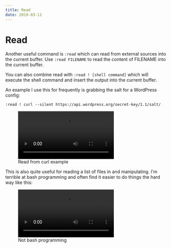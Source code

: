 ```yaml
---
title: Read
date: 2019-03-11
---
```


# Read

Another useful command is `:read` which can read from external sources into the current buffer. Use `:read FILENAME` to read the content of FILENAME into the current buffer.



You can also combine read with `:read ! [shell command]` which will execute the shell command and insert the output into the current buffer.



An example I use this for frequently is grabbing the salt for a WordPress config:



`:read ! curl --silent https://api.wordpress.org/secret-key/1.1/salt/`


<!-- wp:video {"autoplay":false,"id":1334,"loop":false,"muted":false,"src":"https://mkaz.blog/wp-content/uploads/2019/03/vim-curl.mp4"} -->
<figure class="wp-block-video"><video controls src="https://mkaz.blog/wp-content/uploads/2019/03/vim-curl.mp4"></video><figcaption>Read from curl example</figcaption></figure>
<!-- /wp:video -->


This is also quite useful for reading a list of files in and manipulating. I'm terrible at bash programming and often find it easier to do things the hard way like this:


<!-- wp:video {"autoplay":false,"id":1335,"loop":false,"muted":false,"src":"https://mkaz.blog/wp-content/uploads/2019/03/vim-notbash.mp4"} -->
<figure class="wp-block-video"><video controls src="https://mkaz.blog/wp-content/uploads/2019/03/vim-notbash.mp4"></video><figcaption>Not bash programming</figcaption></figure>
<!-- /wp:video -->

